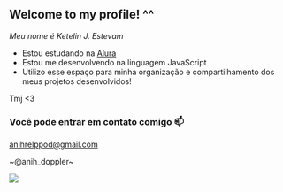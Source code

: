 ## Welcome to my profile! ^^ 

*Meu nome é Ketelin J. Estevam*
- Estou estudando na [Alura](https://www.alura.com.br)
- Estou me desenvolvendo na linguagem JavaScript
- Utilizo esse espaço para minha organização e compartilhamento dos meus projetos desenvolvidos!

Tmj <3


### Você pode entrar em contato comigo 📫
anihrelppod@gmail.com

~@anih_doppler~

![](https://media1.tenor.com/m/DFU0KlC_StgAAAAC/cat-ghost.gif)
